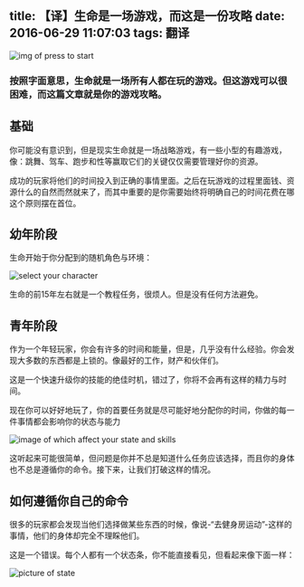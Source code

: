 title: 【译】生命是一场游戏，而这是一份攻略
date: 2016-06-29 11:07:03
tags: 翻译
---

![img of press to start][press to start]

### 按照字面意思，生命就是一场所有人都在玩的游戏。但这游戏可以很困难，而这篇文章就是你的游戏攻略。

## 基础

你可能没有意识到，但是现实生命就是一场战略游戏，有一些小型的有趣游戏，像：跳舞、驾车、跑步和性等赢取它们的关键仅仅需要管理好你的资源。

成功的玩家将他们的时间投入到正确的事情里面。之后在玩游戏的过程里面钱、资源什么的自然而然就来了，而其中重要的是你需要始终将明确自己的时间花费在哪这个原则摆在首位。

## 幼年阶段

生命开始于你分配到的随机角色与环境：

![select your character][character]

生命的前15年左右就是一个教程任务，很烦人。但是没有任何方法避免。

## 青年阶段

作为一个年轻玩家，你会有许多的时间和能量，但是，几乎没有什么经验。你会发现大多数的东西都是上锁的。像最好的工作，财产和伙伴们。

这是一个快速升级你的技能的绝佳时机，错过了，你将不会再有这样的精力与时间。

现在你可以好好地玩了，你的首要任务就是尽可能好地分配你的时间，你做的每一件事情都会影响你的状态与能力

![image of which affect your state and skills][state affect]

这听起来可能很简单，但问题是你并不总是知道什么任务应该选择，而且你的身体也不总是遵循你的命令。接下来，让我们打破这样的情况。

## 如何遵循你自己的命令

很多的玩家都会发现当他们选择做某些东西的时候，像说-“去健身房运动”-这样的事情，他们的身体却完全不理睬他们。

这是一个错误。每个人都有一个状态条，你不能直接看见，但看起来像下面一样：

![picture of state][state picture]

[press to start]: http://oliveremberton.com/wp-content/uploads/2014/02/Cover-shallow-1024x626.png
[character]: http://oliveremberton.com/wp-content/uploads/2014/02/Select-your-character.png
[state affect]: http://oliveremberton.com/wp-content/uploads/2014/02/Drink-vs-code-1024x684.png
[state picture]: http://oliveremberton.com/wp-content/uploads/2014/02/State.png
